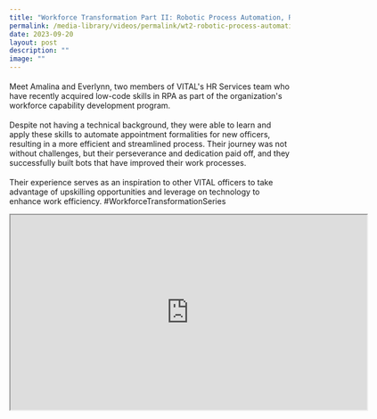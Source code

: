 ```yaml
---
title: "Workforce Transformation Part II: Robotic Process Automation, RPA"
permalink: /media-library/videos/permalink/wt2-robotic-process-automation/
date: 2023-09-20
layout: post
description: ""
image: ""
---
```

<p style="font-size: 18px;color:#585858;text-align:justify;">

Meet Amalina and Everlynn, two members of VITAL's HR Services team who have recently acquired low-code skills in RPA as part of the organization's workforce capability development program.

</p><p style="font-size: 18px;color:#585858;text-align:justify;">

Despite not having a technical background, they were able to learn and apply these skills to automate appointment formalities for new officers, resulting in a more efficient and streamlined process. Their journey was not without challenges, but their perseverance and dedication paid off, and they successfully built bots that have improved their work processes.

</p><p style="font-size: 18px;color:#585858;text-align:justify;">

Their experience serves as an inspiration to other VITAL officers to take advantage of upskilling opportunities and leverage on technology to enhance work efficiency. #WorkforceTransformationSeries</p>

<div class="home-video"><iframe allowfullscreen="" allow="encrypted-media" src="https://www.youtube.com/embed/-BdY0VQ0sbA" height="350" width="640" id="video\_player"></iframe></div>